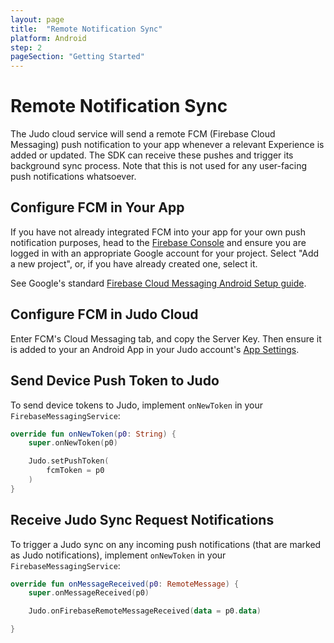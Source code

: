 ```yaml
---
layout: page
title:  "Remote Notification Sync"
platform: Android
step: 2
pageSection: "Getting Started"
---
```

# Remote Notification Sync

The Judo cloud service will send a remote FCM (Firebase Cloud Messaging) push notification to your app whenever a relevant Experience is added or updated. The SDK can receive these pushes and trigger its background sync process. Note that this is not used for any user-facing push notifications whatsoever.

## Configure FCM in Your App

If you have not already integrated FCM into your app for your own push notification purposes, head to the [Firebase Console](https://console.firebase.google.com/) and ensure you are logged in with an appropriate Google account for your project. Select "Add a new project", or, if you have already created one, select it.

See Google's standard [Firebase Cloud Messaging Android Setup guide](https://firebase.google.com/docs/cloud-messaging/android/client).

## Configure FCM in Judo Cloud

Enter FCM's Cloud Messaging tab, and copy the Server Key. Then ensure it is added to your an Android App in your Judo account's [App Settings](https://www.judo.app/login).

## Send Device Push Token to Judo

To send device tokens to Judo, implement `onNewToken` in your `FirebaseMessagingService`:

```kotlin
override fun onNewToken(p0: String) {
    super.onNewToken(p0)

    Judo.setPushToken(
        fcmToken = p0
    )
}
```

## Receive Judo Sync Request Notifications

To trigger a Judo sync on any incoming push notifications (that are marked as Judo notifications), implement `onNewToken` in your `FirebaseMessagingService`:

```kotlin
override fun onMessageReceived(p0: RemoteMessage) {
    super.onMessageReceived(p0)

    Judo.onFirebaseRemoteMessageReceived(data = p0.data)

}
```
